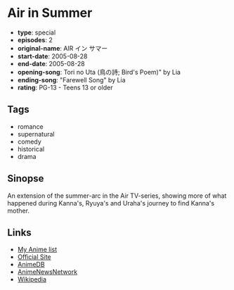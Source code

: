 # Air in Summer

-   **type**: special
-   **episodes**: 2
-   **original-name**: AIR イン サマー
-   **start-date**: 2005-08-28
-   **end-date**: 2005-08-28
-   **opening-song**: Tori no Uta (鳥の詩; Bird's Poem)" by Lia
-   **ending-song**: "Farewell Song" by Lia
-   **rating**: PG-13 - Teens 13 or older

## Tags

-   romance
-   supernatural
-   comedy
-   historical
-   drama

## Sinopse

An extension of the summer-arc in the Air TV-series, showing more of what happened during Kanna's, Ryuya's and Uraha's journey to find Kanna's mother.

## Links

-   [My Anime list](https://myanimelist.net/anime/656/Air_in_Summer)
-   [Official Site](http://www.bs-i.co.jp/anime/AIR/)
-   [AnimeDB](http://anidb.info/perl-bin/animedb.pl?show=anime&aid=2002)
-   [AnimeNewsNetwork](http://www.animenewsnetwork.com/encyclopedia/anime.php?id=5428)
-   [Wikipedia](http://en.wikipedia.org/wiki/Air_%28anime%29)
